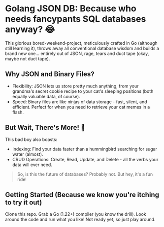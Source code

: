 # Golang JSON DB: Because who needs fancypants SQL databases anyway? 😂

This glorious bored-weekend-project, meticulously crafted in Go (although still learning it), throws away all conventional database wisdom and builds a brand new one... entirely out of JSON, rage, tears and duct tape (okay, maybe not duct tape).

## Why JSON and Binary Files?

- Flexibility: JSON lets us store pretty much anything, from your grandma's secret cookie recipe to your cat's sleeping positions (both equally valuable data, of course).
- Speed: Binary files are like ninjas of data storage - fast, silent, and efficient. Perfect for when you need to retrieve your cat memes in a flash.

## But Wait, There's More! 🤯

This bad boy also boasts:

- Indexing: Find your data faster than a hummingbird searching for sugar water (almost).
- CRUD Operations: Create, Read, Update, and Delete - all the verbs your data will ever need.

> So, is this the future of databases? Probably not. But hey, it's a fun ride!

## Getting Started (Because we know you're itching to try it out)

Clone this repo.
Grab a Go (1.22+) compiler (you know the drill).
Look around the code and run what you like!
Not ready yet, so just play around.